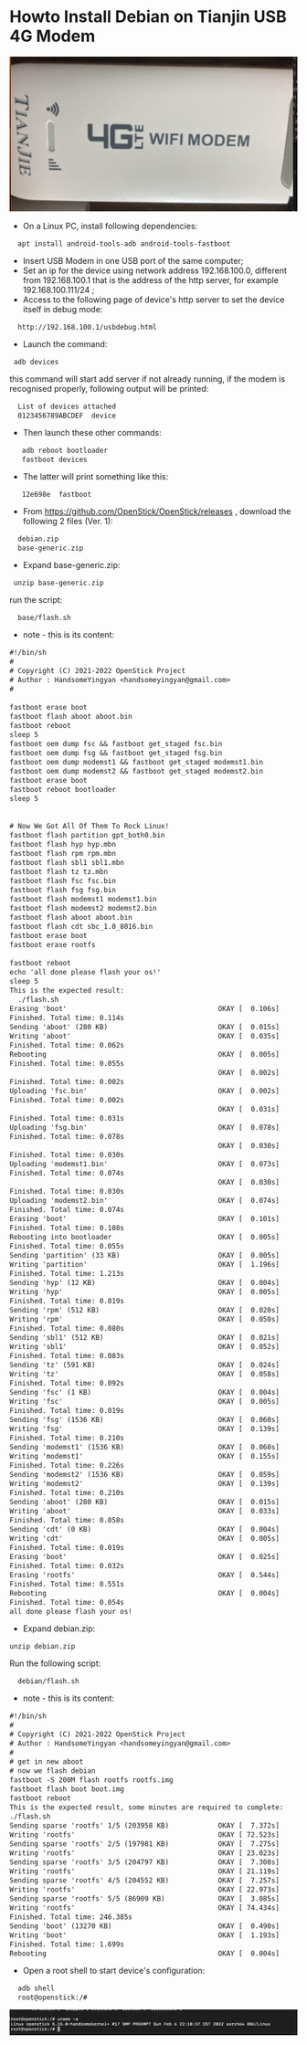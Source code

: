 Howto Install Debian on Tianjin USB 4G Modem
============================================

![alt text](./images/modem4g.png "Modem image")

* On a Linux PC, install following dependencies:
```shell
  apt install android-tools-adb android-tools-fastboot 
```
* Insert USB Modem in one USB port of the same computer;
* Set an ip for the device using network address 192.168.100.0, different from 192.168.100.1 that is the address of the http server, for example 192.168.100.111/24 ;
* Access to the following page of device's http server to set the device itself in debug mode:
```shell
  http://192.168.100.1/usbdebug.html 
```
* Launch the command:
```shell
 adb devices 
```
   this command will start add server if not already running, if the modem is recognised properly, following output will be printed:
```shell
  List of devices attached
  0123456789ABCDEF	device
```
* Then launch these other commands:
```shell
   adb reboot bootloader
   fastboot devices
```
* The latter will print something like this:
```shell
   12e698e	fastboot
```
* From https://github.com/OpenStick/OpenStick/releases , download the following 2 files (Ver. 1):
```shell
  debian.zip
  base-generic.zip
```
* Expand base-generic.zip:
```shell
 unzip base-generic.zip
```
run the script:
```shell
  base/flash.sh
```
* note - this is its content:
```shell
#!/bin/sh
# 
# Copyright (C) 2021-2022 OpenStick Project
# Author : HandsomeYingyan <handsomeyingyan@gmail.com>
#

fastboot erase boot
fastboot flash aboot aboot.bin
fastboot reboot
sleep 5
fastboot oem dump fsc && fastboot get_staged fsc.bin
fastboot oem dump fsg && fastboot get_staged fsg.bin
fastboot oem dump modemst1 && fastboot get_staged modemst1.bin
fastboot oem dump modemst2 && fastboot get_staged modemst2.bin
fastboot erase boot
fastboot reboot bootloader
sleep 5


# Now We Got All Of Them To Rock Linux!
fastboot flash partition gpt_both0.bin
fastboot flash hyp hyp.mbn
fastboot flash rpm rpm.mbn
fastboot flash sbl1 sbl1.mbn
fastboot flash tz tz.mbn
fastboot flash fsc fsc.bin
fastboot flash fsg fsg.bin
fastboot flash modemst1 modemst1.bin
fastboot flash modemst2 modemst2.bin
fastboot flash aboot aboot.bin
fastboot flash cdt sbc_1.0_8016.bin
fastboot erase boot
fastboot erase rootfs

fastboot reboot
echo 'all done please flash your os!'
sleep 5
This is the expected result:
  ./flash.sh 
Erasing 'boot'                                     OKAY [  0.106s]
Finished. Total time: 0.114s
Sending 'aboot' (280 KB)                           OKAY [  0.015s]
Writing 'aboot'                                    OKAY [  0.035s]
Finished. Total time: 0.062s
Rebooting                                          OKAY [  0.005s]
Finished. Total time: 0.055s
                                                   OKAY [  0.002s]
Finished. Total time: 0.002s
Uploading 'fsc.bin'                                OKAY [  0.002s]
Finished. Total time: 0.002s
                                                   OKAY [  0.031s]
Finished. Total time: 0.031s
Uploading 'fsg.bin'                                OKAY [  0.078s]
Finished. Total time: 0.078s
                                                   OKAY [  0.030s]
Finished. Total time: 0.030s
Uploading 'modemst1.bin'                           OKAY [  0.073s]
Finished. Total time: 0.074s
                                                   OKAY [  0.030s]
Finished. Total time: 0.030s
Uploading 'modemst2.bin'                           OKAY [  0.074s]
Finished. Total time: 0.074s
Erasing 'boot'                                     OKAY [  0.101s]
Finished. Total time: 0.108s
Rebooting into bootloader                          OKAY [  0.005s]
Finished. Total time: 0.055s
Sending 'partition' (33 KB)                        OKAY [  0.005s]
Writing 'partition'                                OKAY [  1.196s]
Finished. Total time: 1.213s
Sending 'hyp' (12 KB)                              OKAY [  0.004s]
Writing 'hyp'                                      OKAY [  0.005s]
Finished. Total time: 0.019s
Sending 'rpm' (512 KB)                             OKAY [  0.020s]
Writing 'rpm'                                      OKAY [  0.050s]
Finished. Total time: 0.080s
Sending 'sbl1' (512 KB)                            OKAY [  0.021s]
Writing 'sbl1'                                     OKAY [  0.052s]
Finished. Total time: 0.083s
Sending 'tz' (591 KB)                              OKAY [  0.024s]
Writing 'tz'                                       OKAY [  0.058s]
Finished. Total time: 0.092s
Sending 'fsc' (1 KB)                               OKAY [  0.004s]
Writing 'fsc'                                      OKAY [  0.005s]
Finished. Total time: 0.019s
Sending 'fsg' (1536 KB)                            OKAY [  0.060s]
Writing 'fsg'                                      OKAY [  0.139s]
Finished. Total time: 0.210s
Sending 'modemst1' (1536 KB)                       OKAY [  0.060s]
Writing 'modemst1'                                 OKAY [  0.155s]
Finished. Total time: 0.226s
Sending 'modemst2' (1536 KB)                       OKAY [  0.059s]
Writing 'modemst2'                                 OKAY [  0.139s]
Finished. Total time: 0.210s
Sending 'aboot' (280 KB)                           OKAY [  0.015s]
Writing 'aboot'                                    OKAY [  0.033s]
Finished. Total time: 0.058s
Sending 'cdt' (0 KB)                               OKAY [  0.004s]
Writing 'cdt'                                      OKAY [  0.005s]
Finished. Total time: 0.019s
Erasing 'boot'                                     OKAY [  0.025s]
Finished. Total time: 0.032s
Erasing 'rootfs'                                   OKAY [  0.544s]
Finished. Total time: 0.551s
Rebooting                                          OKAY [  0.004s]
Finished. Total time: 0.054s
all done please flash your os!
```
* Expand debian.zip:
```shell
unzip debian.zip
```
Run the following script:
```shell
  debian/flash.sh
```
* note - this is its content:
```shell
#!/bin/sh
# 
# Copyright (C) 2021-2022 OpenStick Project
# Author : HandsomeYingyan <handsomeyingyan@gmail.com>
#
# get in new aboot
# now we flash debian
fastboot -S 200M flash rootfs rootfs.img
fastboot flash boot boot.img
fastboot reboot
This is the expected result, some minutes are required to complete:
./flash.sh
Sending sparse 'rootfs' 1/5 (203958 KB)            OKAY [  7.372s]
Writing 'rootfs'                                   OKAY [ 72.523s]
Sending sparse 'rootfs' 2/5 (197981 KB)            OKAY [  7.275s]
Writing 'rootfs'                                   OKAY [ 23.023s]
Sending sparse 'rootfs' 3/5 (204797 KB)            OKAY [  7.308s]
Writing 'rootfs'                                   OKAY [ 21.119s]
Sending sparse 'rootfs' 4/5 (204552 KB)            OKAY [  7.257s]
Writing 'rootfs'                                   OKAY [ 22.973s]
Sending sparse 'rootfs' 5/5 (86909 KB)             OKAY [  3.085s]
Writing 'rootfs'                                   OKAY [ 74.434s]
Finished. Total time: 246.385s
Sending 'boot' (13270 KB)                          OKAY [  0.490s]
Writing 'boot'                                     OKAY [  1.193s]
Finished. Total time: 1.699s
Rebooting                                          OKAY [  0.004s]
```
* Open a root shell to start device's configuration:
```shell
  adb shell
  root@openstick:/# 
```

![alt text](./images/uname.png "uname")
